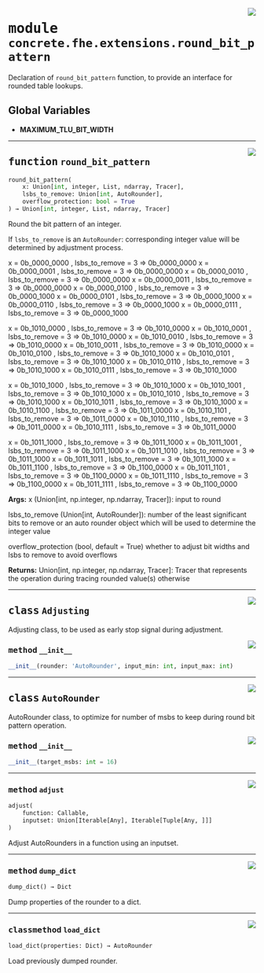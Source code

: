 <!-- markdownlint-disable -->

<a href="../../../compilers/concrete-compiler/compiler/lib/Bindings/Python/concrete/fhe/extensions/round_bit_pattern.py#L0"><img align="right" style="float:right;" src="https://img.shields.io/badge/-source-cccccc?style=flat-square"></a>

# <kbd>module</kbd> `concrete.fhe.extensions.round_bit_pattern`
Declaration of `round_bit_pattern` function, to provide an interface for rounded table lookups. 

**Global Variables**
---------------
- **MAXIMUM_TLU_BIT_WIDTH**

---

<a href="../../../compilers/concrete-compiler/compiler/lib/Bindings/Python/concrete/fhe/extensions/round_bit_pattern.py#L157"><img align="right" style="float:right;" src="https://img.shields.io/badge/-source-cccccc?style=flat-square"></a>

## <kbd>function</kbd> `round_bit_pattern`

```python
round_bit_pattern(
    x: Union[int, integer, List, ndarray, Tracer],
    lsbs_to_remove: Union[int, AutoRounder],
    overflow_protection: bool = True
) → Union[int, integer, List, ndarray, Tracer]
```

Round the bit pattern of an integer. 

If `lsbs_to_remove` is an `AutoRounder`:  corresponding integer value will be determined by adjustment process. 

x = 0b_0000_0000 , lsbs_to_remove = 3 => 0b_0000_0000 x = 0b_0000_0001 , lsbs_to_remove = 3 => 0b_0000_0000 x = 0b_0000_0010 , lsbs_to_remove = 3 => 0b_0000_0000 x = 0b_0000_0011 , lsbs_to_remove = 3 => 0b_0000_0000 x = 0b_0000_0100 , lsbs_to_remove = 3 => 0b_0000_1000 x = 0b_0000_0101 , lsbs_to_remove = 3 => 0b_0000_1000 x = 0b_0000_0110 , lsbs_to_remove = 3 => 0b_0000_1000 x = 0b_0000_0111 , lsbs_to_remove = 3 => 0b_0000_1000 

x = 0b_1010_0000 , lsbs_to_remove = 3 => 0b_1010_0000 x = 0b_1010_0001 , lsbs_to_remove = 3 => 0b_1010_0000 x = 0b_1010_0010 , lsbs_to_remove = 3 => 0b_1010_0000 x = 0b_1010_0011 , lsbs_to_remove = 3 => 0b_1010_0000 x = 0b_1010_0100 , lsbs_to_remove = 3 => 0b_1010_1000 x = 0b_1010_0101 , lsbs_to_remove = 3 => 0b_1010_1000 x = 0b_1010_0110 , lsbs_to_remove = 3 => 0b_1010_1000 x = 0b_1010_0111 , lsbs_to_remove = 3 => 0b_1010_1000 

x = 0b_1010_1000 , lsbs_to_remove = 3 => 0b_1010_1000 x = 0b_1010_1001 , lsbs_to_remove = 3 => 0b_1010_1000 x = 0b_1010_1010 , lsbs_to_remove = 3 => 0b_1010_1000 x = 0b_1010_1011 , lsbs_to_remove = 3 => 0b_1010_1000 x = 0b_1010_1100 , lsbs_to_remove = 3 => 0b_1011_0000 x = 0b_1010_1101 , lsbs_to_remove = 3 => 0b_1011_0000 x = 0b_1010_1110 , lsbs_to_remove = 3 => 0b_1011_0000 x = 0b_1010_1111 , lsbs_to_remove = 3 => 0b_1011_0000 

x = 0b_1011_1000 , lsbs_to_remove = 3 => 0b_1011_1000 x = 0b_1011_1001 , lsbs_to_remove = 3 => 0b_1011_1000 x = 0b_1011_1010 , lsbs_to_remove = 3 => 0b_1011_1000 x = 0b_1011_1011 , lsbs_to_remove = 3 => 0b_1011_1000 x = 0b_1011_1100 , lsbs_to_remove = 3 => 0b_1100_0000 x = 0b_1011_1101 , lsbs_to_remove = 3 => 0b_1100_0000 x = 0b_1011_1110 , lsbs_to_remove = 3 => 0b_1100_0000 x = 0b_1011_1111 , lsbs_to_remove = 3 => 0b_1100_0000 



**Args:**
  x (Union[int, np.integer, np.ndarray, Tracer]):  input to round 

 lsbs_to_remove (Union[int, AutoRounder]):  number of the least significant bits to remove  or an auto rounder object which will be used to determine the integer value 

 overflow_protection (bool, default = True)  whether to adjust bit widths and lsbs to remove to avoid overflows 



**Returns:**
  Union[int, np.integer, np.ndarray, Tracer]:  Tracer that represents the operation during tracing  rounded value(s) otherwise 


---

<a href="../../../compilers/concrete-compiler/compiler/lib/Bindings/Python/concrete/fhe/extensions/round_bit_pattern.py#L24"><img align="right" style="float:right;" src="https://img.shields.io/badge/-source-cccccc?style=flat-square"></a>

## <kbd>class</kbd> `Adjusting`
Adjusting class, to be used as early stop signal during adjustment. 

<a href="../../../compilers/concrete-compiler/compiler/lib/Bindings/Python/concrete/fhe/extensions/round_bit_pattern.py#L33"><img align="right" style="float:right;" src="https://img.shields.io/badge/-source-cccccc?style=flat-square"></a>

### <kbd>method</kbd> `__init__`

```python
__init__(rounder: 'AutoRounder', input_min: int, input_max: int)
```









---

<a href="../../../compilers/concrete-compiler/compiler/lib/Bindings/Python/concrete/fhe/extensions/round_bit_pattern.py#L40"><img align="right" style="float:right;" src="https://img.shields.io/badge/-source-cccccc?style=flat-square"></a>

## <kbd>class</kbd> `AutoRounder`
AutoRounder class, to optimize for number of msbs to keep during round bit pattern operation. 

<a href="../../../compilers/concrete-compiler/compiler/lib/Bindings/Python/concrete/fhe/extensions/round_bit_pattern.py#L53"><img align="right" style="float:right;" src="https://img.shields.io/badge/-source-cccccc?style=flat-square"></a>

### <kbd>method</kbd> `__init__`

```python
__init__(target_msbs: int = 16)
```








---

<a href="../../../compilers/concrete-compiler/compiler/lib/Bindings/Python/concrete/fhe/extensions/round_bit_pattern.py#L71"><img align="right" style="float:right;" src="https://img.shields.io/badge/-source-cccccc?style=flat-square"></a>

### <kbd>method</kbd> `adjust`

```python
adjust(
    function: Callable,
    inputset: Union[Iterable[Any], Iterable[Tuple[Any, ]]]
)
```

Adjust AutoRounders in a function using an inputset. 

---

<a href="../../../compilers/concrete-compiler/compiler/lib/Bindings/Python/concrete/fhe/extensions/round_bit_pattern.py#L126"><img align="right" style="float:right;" src="https://img.shields.io/badge/-source-cccccc?style=flat-square"></a>

### <kbd>method</kbd> `dump_dict`

```python
dump_dict() → Dict
```

Dump properties of the rounder to a dict. 

---

<a href="../../../compilers/concrete-compiler/compiler/lib/Bindings/Python/concrete/fhe/extensions/round_bit_pattern.py#L140"><img align="right" style="float:right;" src="https://img.shields.io/badge/-source-cccccc?style=flat-square"></a>

### <kbd>classmethod</kbd> `load_dict`

```python
load_dict(properties: Dict) → AutoRounder
```

Load previously dumped rounder. 



